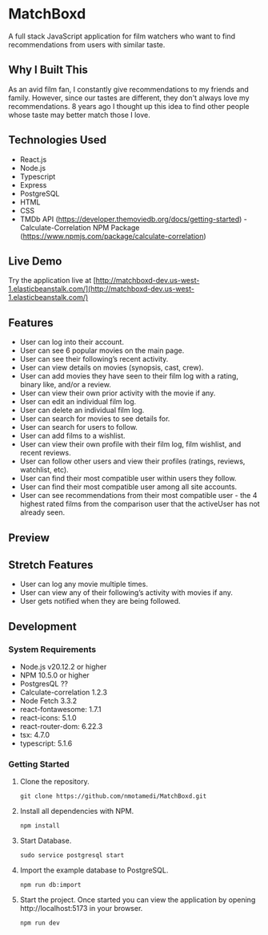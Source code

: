 # MatchBoxd

A full stack JavaScript application for film watchers who want to find recommendations from users with similar taste.

## Why I Built This

As an avid film fan, I constantly give recommendations to my friends and family. However, since our tastes are different, they don't always love my recommendations. 8 years ago I thought up this idea to find other people whose taste may better match those I love.

## Technologies Used

- React.js
- Node.js
- Typescript
- Express
- PostgreSQL
- HTML
- CSS
- TMDb API (https://developer.themoviedb.org/docs/getting-started)
  -Calculate-Correlation NPM Package (https://www.npmjs.com/package/calculate-correlation)

## Live Demo

Try the application live at [http://matchboxd-dev.us-west-1.elasticbeanstalk.com/](http://matchboxd-dev.us-west-1.elasticbeanstalk.com/)

## Features

- User can log into their account.
- User can see 6 popular movies on the main page.
- User can see their following’s recent activity.
- User can view details on movies (synopsis, cast, crew).
- User can add movies they have seen to their film log with a rating, binary like, and/or a review.
- User can view their own prior activity with the movie if any.
- User can edit an individual film log.
- User can delete an individual film log.
- User can search for movies to see details for.
- User can search for users to follow.
- User can add films to a wishlist.
- User can view their own profile with their film log, film wishlist, and recent reviews.
- User can follow other users and view their profiles (ratings, reviews, watchlist, etc).
- User can find their most compatible user within users they follow.
- User can find their most compatible user among all site accounts.
- User can see recommendations from their most compatible user - the 4 highest rated films from the comparison user that the activeUser has not already seen.

## Preview

[MatchBoxd Walkthrough]: (/assets/matchboxd_walkthrough.gif)

## Stretch Features

- User can log any movie multiple times.
- User can view any of their following’s activity with movies if any.
- User gets notified when they are being followed.

## Development

### System Requirements

- Node.js v20.12.2 or higher
- NPM 10.5.0 or higher
- PostgresQL ??
- Calculate-correlation 1.2.3
- Node Fetch 3.3.2
- react-fontawesome: 1.7.1
- react-icons: 5.1.0
- react-router-dom: 6.22.3
- tsx: 4.7.0
- typescript: 5.1.6

### Getting Started

1. Clone the repository.

   ```shell
   git clone https://github.com/nmotamedi/MatchBoxd.git
   ```

2. Install all dependencies with NPM.

   ```shell
   npm install
   ```

3. Start Database.

   ```shell
   sudo service postgresql start
   ```

4. Import the example database to PostgreSQL.

   ```shell
   npm run db:import
   ```

5. Start the project. Once started you can view the application by opening http://localhost:5173 in your browser.

   ```shell
   npm run dev
   ```
